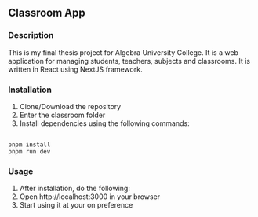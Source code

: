 ## Classroom App

### Description

This is my final thesis project for Algebra University College. It is a web application for managing students, teachers, subjects and classrooms. It is written in React using NextJS framework.

### Installation

1. Clone/Download the repository
2. Enter the classroom folder
3. Install dependencies using the following commands:

```

pnpm install
pnpm run dev

```

### Usage

1. After installation, do the following:
2. Open http://localhost:3000 in your browser
3. Start using it at your on preference
